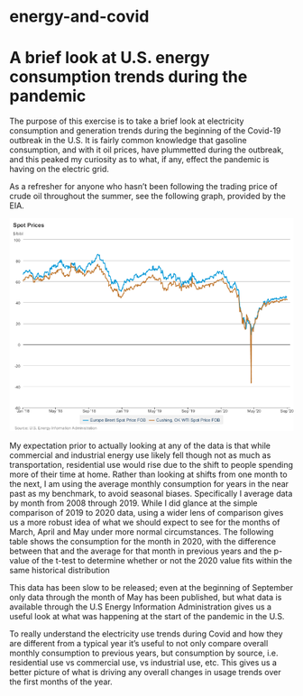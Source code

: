 # energy-and-covid
# A brief look at U.S. energy consumption trends during the pandemic

 
The purpose of this exercise is to take a brief look at electricity consumption and generation trends during the beginning of the Covid-19 outbreak in the U.S. It is fairly common knowledge that gasoline consumption, and with it oil prices, have plummetted during the outbreak, and this peaked my curiosity as to what, if any, effect the pandemic is having on the electric grid. 

As a refresher for anyone who hasn’t been following the trading price of crude oil throughout the summer, see the following graph, provided by the EIA.

![eia_graph](/images/daily_oil_prices_eia.png)

My expectation prior to actually looking at any of the data is that while commercial and industrial energy use likely fell though not as much as transportation, residential use would rise due to the shift to people spending more of their time at home. Rather than looking at shifts from one month to the next, I am using the average monthly consumption for years in the near past as my benchmark, to avoid seasonal biases. Specifically I average data by month from 2008 through 2019. While I did glance at the simple comparison of 2019 to 2020 data, using a wider lens of comparison gives us a more robust idea of what we should expect to see for the months of March, April and May under more normal circumstances. The following table shows the consumption for the month in 2020, with the difference between that and the average for that month in previous years and the p-value of the t-test to determine whether or not the 2020 value fits within the same historical distribution 

This data has been slow to be released; even at the beginning of September only data through the month of May has been published, but what data is available through the U.S Energy Information Administration gives us a useful look at what was happening at the start of the pandemic in the U.S.

To really understand the electricity use trends during Covid and how they are different from a typical year it’s useful to not only compare overall monthly consumption to previous years, but consumption by source, i.e. residential use vs commercial use, vs industrial use, etc. This gives us a better picture of what is driving any overall changes in usage trends over the first months of the year.  

